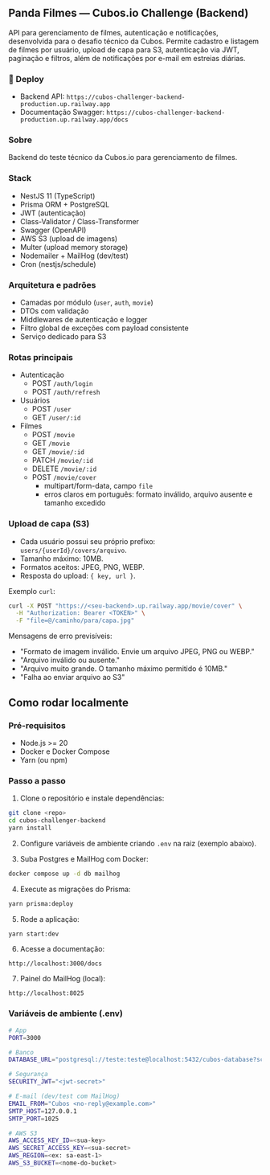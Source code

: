 ## Panda Filmes — Cubos.io Challenge (Backend)

API para gerenciamento de filmes, autenticação e notificações, desenvolvida para o desafio técnico da Cubos. Permite cadastro e listagem de filmes por usuário, upload de capa para S3, autenticação via JWT, paginação e filtros, além de notificações por e-mail em estreias diárias.

### 🚀 Deploy
- Backend API: `https://cubos-challenger-backend-production.up.railway.app`
- Documentação Swagger: `https://cubos-challenger-backend-production.up.railway.app/docs`

### Sobre
Backend do teste técnico da Cubos.io para gerenciamento de filmes.

### Stack
- NestJS 11 (TypeScript)
- Prisma ORM + PostgreSQL
- JWT (autenticação)
- Class-Validator / Class-Transformer
- Swagger (OpenAPI)
- AWS S3 (upload de imagens)
- Multer (upload memory storage)
- Nodemailer + MailHog (dev/test)
- Cron (nestjs/schedule)

### Arquitetura e padrões
- Camadas por módulo (`user`, `auth`, `movie`)
- DTOs com validação
- Middlewares de autenticação e logger
- Filtro global de exceções com payload consistente
- Serviço dedicado para S3

### Rotas principais
- Autenticação
  - POST `/auth/login`
  - POST `/auth/refresh`
- Usuários
  - POST `/user`
  - GET `/user/:id`
- Filmes
  - POST `/movie`
  - GET `/movie`
  - GET `/movie/:id`
  - PATCH `/movie/:id`
  - DELETE `/movie/:id`
  - POST `/movie/cover`
    - multipart/form-data, campo `file`
    - erros claros em português: formato inválido, arquivo ausente e tamanho excedido

### Upload de capa (S3)
- Cada usuário possui seu próprio prefixo: `users/{userId}/covers/arquivo`.
- Tamanho máximo: 10MB.
- Formatos aceitos: JPEG, PNG, WEBP.
- Resposta do upload: `{ key, url }`.

Exemplo `curl`:
```bash
curl -X POST "https://<seu-backend>.up.railway.app/movie/cover" \
  -H "Authorization: Bearer <TOKEN>" \
  -F "file=@/caminho/para/capa.jpg"
```

Mensagens de erro previsíveis:
- "Formato de imagem inválido. Envie um arquivo JPEG, PNG ou WEBP."
- "Arquivo inválido ou ausente."
- "Arquivo muito grande. O tamanho máximo permitido é 10MB."
- "Falha ao enviar arquivo ao S3"

## Como rodar localmente

### Pré-requisitos
- Node.js >= 20
- Docker e Docker Compose
- Yarn (ou npm)

### Passo a passo
1. Clone o repositório e instale dependências:

```bash
git clone <repo>
cd cubos-challenger-backend
yarn install
```

2. Configure variáveis de ambiente criando `.env` na raiz (exemplo abaixo).

3. Suba Postgres e MailHog com Docker:

```bash
docker compose up -d db mailhog
```

4. Execute as migrações do Prisma:

```bash
yarn prisma:deploy
```

5. Rode a aplicação:

```bash
yarn start:dev
```

6. Acesse a documentação:

```text
http://localhost:3000/docs
```

7. Painel do MailHog (local):

```text
http://localhost:8025
```

### Variáveis de ambiente (.env)

```bash
# App
PORT=3000

# Banco
DATABASE_URL="postgresql://teste:teste@localhost:5432/cubos-database?schema=public"

# Segurança
SECURITY_JWT="<jwt-secret>"

# E-mail (dev/test com MailHog)
EMAIL_FROM="Cubos <no-reply@example.com>"
SMTP_HOST=127.0.0.1
SMTP_PORT=1025

# AWS S3
AWS_ACCESS_KEY_ID=<sua-key>
AWS_SECRET_ACCESS_KEY=<sua-secret>
AWS_REGION=<ex: sa-east-1>
AWS_S3_BUCKET=<nome-do-bucket>
```
